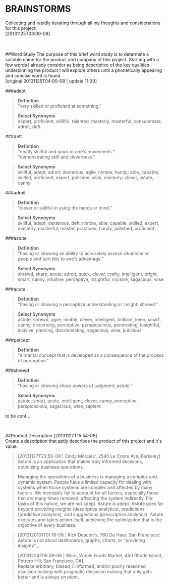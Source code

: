 BRAINSTORMS
===========
Collecting and rapidly iterating through all my thoughts and considerations for this project.  
[20131125T03:00-08]
<br/><br/><br/>

##Word Study
The purpose of this brief word study is to determine a suitable name for the product and company of this project. Starting with a few words I already consider as being descriptive of the key qualities underpinning the product I will explore others until a phonetically appealing and concise word is found.  
[original 20131125T04:00-08 | update 11:00]

###adept

> **Definition**  
"very skilled or proficient at something."
>
> **Select Synonyms**  
expert, proficient,  skillful, talented, masterly, masterful, consummate, adroit, deft

###deft
> **Definition**  
"neatly skillful and quick in one's movements."  
"demonstrating skill and cleverness."

> **Select Synonyms**  
skillful, adept, adroit, dexterous, agile, nimble, handy; able, capable, skilled, proficient, expert, polished, slick, masterly; clever,  astute, canny

###adroit
> **Definition**  
"clever or skillful in using the hands or mind."

> **Select Synonyms**  
skillful, adept, dexterous, deft, nimble, able, capable, skilled, expert, masterly, masterful, master, practiced, handy, polished, proficient

###astute
> **Definition**  
"having or showing an ability to accurately assess situations or people and turn this to one's advantage."

> **Select Synonyms**  
shrewd, sharp, acute, adroit, quick, clever, crafty, intelligent, bright, smart, canny, intuitive, perceptive, insightful, incisive, sagacious, wise

###acute
> **Definition**  
"having or showing a perceptive understanding or insight: shrewd."

> **Select Synonyms**  
astute, shrewd,  agile, nimble, clever, intelligent, brilliant, keen, smart, canny, discerning, perceptive, perspicacious, penetrating, insightful, incisive, piercing, discriminating, sagacious, wise, judicious

###percept
> **Definition**  
"a mental concept that is developed as a consequence of the process of perception."

###shrewd
> **Definition**  
"having or showing sharp powers of judgment; astute."

> **Select Synonyms**  
astute, smart, acute, intelligent, clever, canny, perceptive, perspicacious, sagacious, wise, sapient

to be cont...

<br>

##Product Description
[20131127T15:54-08]  
Create a description that aptly describes the product of this project and it's value.

> [20131127T23:50-08 | Cindy Morales', 2540 Le Conte Ave, Berkeley]  
Astute is an application that makes truly informed decisions, optimizing business operations.

> Managing the operations of a business is managing a complex and dynamic system. People have a limited capacity for dealing with systems when those systems are complex and affected by many factors. We inevitably fail to account for all factors, especially those that are many times removed, affecting the system indirectly. For tasks of this nature, we are not adept. Astute *is* adept. Astute goes far beyond providing insights (descriptive analytics), predictions (predictive analytics), and suggestions (prescriptive analytics). Astute executes and takes action itself, achieving the optimization that is the objective of every business.

>[2013120101T01:16-08 | Rick Deacon's, 760 De Haro, San Francisco]  
Astute is not about dashboards, graphs, charts, or "providing insights"...

>[20131224T08:58-08 | Work, Whole Foods Market, 450 Rhode Island, Potrero Hill, San Francisco, CA]  
Replace arbitrary, biased, illinformed, and/or poorly reasoned discision making with pragmatic descision making that only gets better and is always on piont.